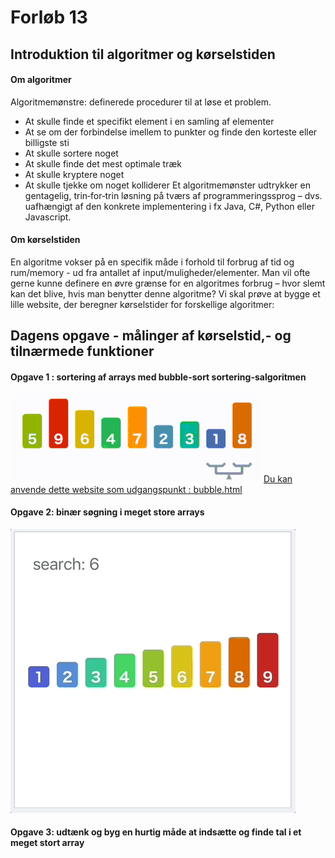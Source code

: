 # Forløb 13 
## Introduktion til algoritmer og kørselstiden

#### Om algoritmer
Algoritmemønstre: definerede procedurer til at løse et problem.
- At skulle finde et specifikt element i en samling af elementer
- At se om der forbindelse imellem to punkter og finde den korteste eller billigste sti
- At skulle sortere noget
- At skulle finde det mest optimale træk
- At skulle kryptere noget
- At skulle tjekke om noget kolliderer
Et algoritmemønster udtrykker en gentagelig, trin‐for‐trin løsning på tværs af
programmeringssprog – dvs. uafhængigt af den konkrete implementering i fx Java, C#, Python eller Javascript.

#### Om kørselstiden
En algoritme vokser på en specifik måde i forhold til forbrug af tid og rum/memory - ud fra antallet af input/muligheder/elementer.
Man vil ofte gerne kunne definere en øvre grænse for en algoritmes forbrug – hvor slemt kan det blive, hvis man benytter denne algoritme?
Vi skal prøve at bygge et lille website, der beregner kørselstider for forskellige algoritmer: 

## Dagens opgave - målinger af kørselstid,- og tilnærmede funktioner 

#### Opgave 1 : sortering af arrays med bubble-sort sortering-salgoritmen
![](BubbleSort_Avg_case.gif)
[Du kan anvende dette website som udgangspunkt : bubble.html](bubble.html)


#### Opgave 2: binær søgning i meget store arrays
![](binary_search.gif)

#### Opgave 3: udtænk og byg en hurtig måde at indsætte og finde tal i et meget stort array
